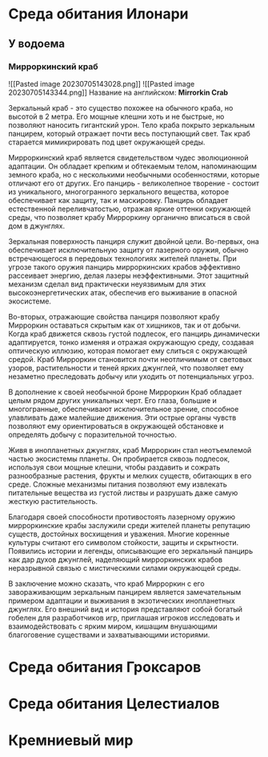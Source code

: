 # Среда обитания Илонари

## У водоема

### Мирроркинский краб
![[Pasted image 20230705143028.png]]
![[Pasted image 20230705143344.png]]
Название на английском: **Mirrorkin Crab**

Зеркальный краб - это существо похожее на обычного краба, но высотой в 2 метра. Его мощные клешни хоть и не быстрые, но позволяют наносить гигантский урон. Тело краба покрыто зеркальным панцирем, который отражает почти весь поступающий свет. Так краб старается мимикрировать под цвет окружающей среды. 
  
Мирроркинский краб является свидетельством чудес эволюционной адаптации. Он обладает крепким и обтекаемым телом, напоминающим земного краба, но с несколькими необычными особенностями, которые отличают его от других. Его панцирь - великолепное творение - состоит из уникального, многогранного зеркального вещества, которое обеспечивает как защиту, так и маскировку. Панцирь обладает естественной переливчатостью, отражая яркие оттенки окружающей среды, что позволяет крабу Мирроркину органично вписаться в свой дом в джунглях.  
  
Зеркальная поверхность панциря служит двойной цели. Во-первых, она обеспечивает исключительную защиту от лазерного оружия, обычно встречающегося в передовых технологиях жителей планеты. При угрозе такого оружия панцирь мирроркинских крабов эффективно рассеивает энергию, делая лазеры неэффективными. Этот защитный механизм сделал вид практически неуязвимым для этих высокоэнергетических атак, обеспечив его выживание в опасной экосистеме.  
  
Во-вторых, отражающие свойства панциря позволяют крабу Мирроркин оставаться скрытым как от хищников, так и от добычи. Когда краб движется сквозь густой подлесок, его панцирь динамически адаптируется, тонко изменяя и отражая окружающую среду, создавая оптическую иллюзию, которая помогает ему слиться с окружающей средой. Краб Мирроркин становится почти неотличимым от световых узоров, растительности и теней ярких джунглей, что позволяет ему незаметно преследовать добычу или уходить от потенциальных угроз.  
  
В дополнение к своей необычной броне Мирроркин Краб обладает целым рядом других уникальных черт. Его глаза, большие и многогранные, обеспечивают исключительное зрение, способное улавливать даже малейшие движения. Эти острые органы чувств позволяют ему ориентироваться в окружающей обстановке и определять добычу с поразительной точностью.  
  
Живя в инопланетных джунглях, краб Мирроркин стал неотъемлемой частью экосистемы планеты. Он пробирается сквозь подлесок, используя свои мощные клешни, чтобы раздавить и сожрать разнообразные растения, фрукты и мелких существ, обитающих в его среде. Сложные механизмы питания позволяют ему извлекать питательные вещества из густой листвы и разрушать даже самую жесткую растительность.  
  
Благодаря своей способности противостоять лазерному оружию мирроркинские крабы заслужили среди жителей планеты репутацию существ, достойных восхищения и уважения. Многие коренные культуры считают его символом стойкости, защиты и скрытности. Появились истории и легенды, описывающие его зеркальный панцирь как дар духов джунглей, наделяющий мирроркинских крабов неразрывной связью с мистическими силами окружающей среды.  
  
В заключение можно сказать, что краб Мирроркин с его завораживающим зеркальным панцирем является замечательным примером адаптации и выживания в экзотических инопланетных джунглях. Его внешний вид и история представляют собой богатый гобелен для разработчиков игр, приглашая игроков исследовать и взаимодействовать с ярким миром, кишащим внушающими благоговение существами и захватывающими историями.




# Среда обитания Гроксаров

# Среда обитания Целестиалов

# Кремниевый мир
